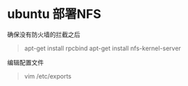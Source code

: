 # ubuntu 部署NFS
确保没有防火墙的拦截之后
>apt-get install rpcbind
>apt-get install nfs-kernel-server

编辑配置文件 
>vim /etc/exports
